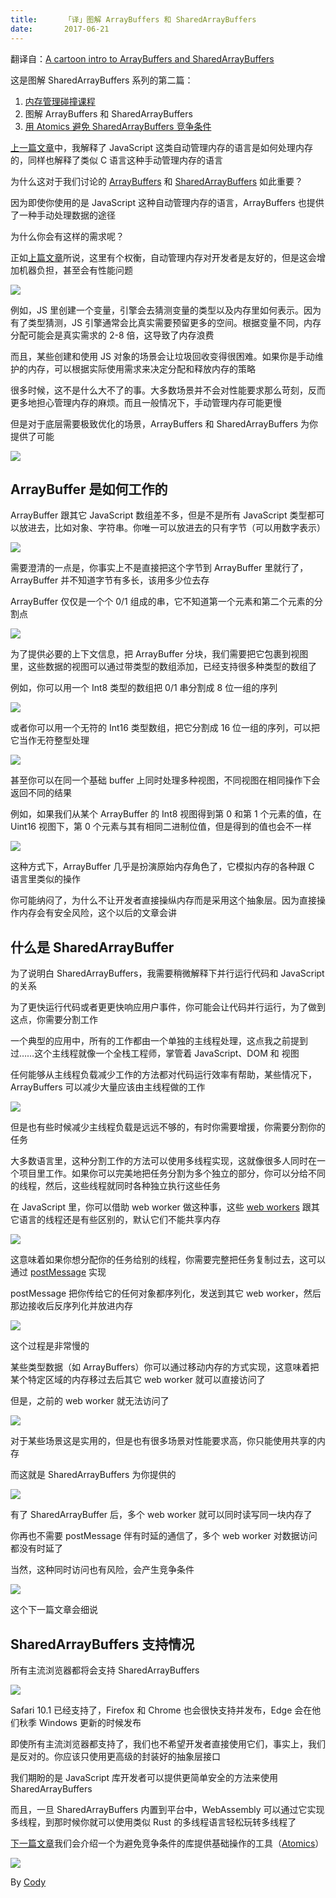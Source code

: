 ```yaml
---
title:      「译」图解 ArrayBuffers 和 SharedArrayBuffers
date:       2017-06-21
---
```


翻译自：[A cartoon intro to ArrayBuffers and SharedArrayBuffers](https://hacks.mozilla.org/2017/06/a-cartoon-intro-to-arraybuffers-and-sharedarraybuffers/)

这是图解 SharedArrayBuffers 系列的第二篇：
 1. [内存管理碰撞课程][1]
 2. 图解 ArrayBuffers 和 SharedArrayBuffers
 3. [用 Atomics 避免 SharedArrayBuffers 竞争条件][2]

<!-- more -->

[上一篇文章][3]中，我解释了 JavaScript 这类自动管理内存的语言是如何处理内存的，同样也解释了类似 C 语言这种手动管理内存的语言

为什么这对于我们讨论的 [ArrayBuffers][4] 和 [SharedArrayBuffers][5] 如此重要？

因为即使你使用的是 JavaScript 这种自动管理内存的语言，ArrayBuffers 也提供了一种手动处理数据的途径

为什么你会有这样的需求呢？

正如[上篇文章][6]所说，这里有个权衡，自动管理内存对开发者是友好的，但是这会增加机器负担，甚至会有性能问题

![][7]

例如，JS 里创建一个变量，引擎会去猜测变量的类型以及内存里如何表示。因为有了类型猜测，JS 引擎通常会比真实需要预留更多的空间。根据变量不同，内存分配可能会是真实需求的 2-8 倍，这导致了内存浪费

而且，某些创建和使用 JS 对象的场景会让垃圾回收变得很困难。如果你是手动维护的内存，可以根据实际使用需求来决定分配和释放内存的策略

很多时候，这不是什么大不了的事。大多数场景并不会对性能要求那么苛刻，反而更多地担心管理内存的麻烦。而且一般情况下，手动管理内存可能更慢

但是对于底层需要极致优化的场景，ArrayBuffers 和 SharedArrayBuffers 为你提供了可能

![][8]

## ArrayBuffer 是如何工作的

ArrayBuffer 跟其它 JavaScript 数组差不多，但是不是所有 JavaScript 类型都可以放进去，比如对象、字符串。你唯一可以放进去的只有字节（可以用数字表示）

![][9]

需要澄清的一点是，你事实上不是直接把这个字节到 ArrayBuffer 里就行了，ArrayBuffer 并不知道字节有多长，该用多少位去存

ArrayBuffer 仅仅是一个个 0/1 组成的串，它不知道第一个元素和第二个元素的分割点

![][10]

为了提供必要的上下文信息，把 ArrayBuffer 分块，我们需要把它包裹到视图里，这些数据的视图可以通过带类型的数组添加，已经支持很多种类型的数组了

例如，你可以用一个 Int8 类型的数组把 0/1 串分割成 8 位一组的序列

![][11]

或者你可以用一个无符的 Int16 类型数组，把它分割成 16 位一组的序列，可以把它当作无符整型处理

![][12]

甚至你可以在同一个基础 buffer 上同时处理多种视图，不同视图在相同操作下会返回不同的结果

例如，如果我们从某个 ArrayBuffer 的 Int8 视图得到第 0 和第 1 个元素的值，在 Uint16 视图下，第 0 个元素与其有相同二进制位值，但是得到的值也会不一样

![][13]

这种方式下，ArrayBuffer 几乎是扮演原始内存角色了，它模拟内存的各种跟 C 语言里类似的操作

你可能纳闷了，为什么不让开发者直接操纵内存而是采用这个抽象层。因为直接操作内存会有安全风险，这个以后的文章会讲

## 什么是 SharedArrayBuffer

为了说明白 SharedArrayBuffers，我需要稍微解释下并行运行代码和 JavaScript 的关系

为了更快运行代码或者更更快响应用户事件，你可能会让代码并行运行，为了做到这点，你需要分割工作

一个典型的应用中，所有的工作都由一个单独的主线程处理，这点我之前提到过……这个主线程就像一个全栈工程师，掌管着 JavaScript、DOM 和 视图

任何能够从主线程负载减少工作的方法都对代码运行效率有帮助，某些情况下，ArrayBuffers 可以减少大量应该由主线程做的工作

![][14]

但是也有些时候减少主线程负载是远远不够的，有时你需要增援，你需要分割你的任务

大多数语言里，这种分割工作的方法可以使用多线程实现，这就像很多人同时在一个项目里工作。如果你可以完美地把任务分割为多个独立的部分，你可以分给不同的线程，然后，这些线程就同时各种独立执行这些任务

在 JavaScript 里，你可以借助 web worker 做这种事，这些 [web workers][15] 跟其它语言的线程还是有些区别的，默认它们不能共享内存

![][16]

这意味着如果你想分配你的任务给别的线程，你需要完整把任务复制过去，这可以通过 [postMessage][17] 实现

postMessage 把你传给它的任何对象都序列化，发送到其它 web worker，然后那边接收后反序列化并放进内存

![][18]

这个过程是非常慢的

某些类型数据（如 ArrayBuffers）你可以通过移动内存的方式实现，这意味着把某个特定区域的内存移过去后其它 web worker 就可以直接访问了

但是，之前的 web worker 就无法访问了

![][19]

对于某些场景这是实用的，但是也有很多场景对性能要求高，你只能使用共享的内存

而这就是 SharedArrayBuffers 为你提供的

![][20]

有了 SharedArrayBuffer 后，多个 web worker 就可以同时读写同一块内存了

你再也不需要 postMessage 伴有时延的通信了，多个 web worker 对数据访问都没有时延了

当然，这种同时访问也有风险，会产生竞争条件

![][21]

这个下一篇文章会细说

## SharedArrayBuffers 支持情况

所有主流浏览器都将会支持 SharedArrayBuffers

![][22]

Safari 10.1 已经支持了，Firefox 和 Chrome 也会很快支持并发布，Edge 会在他们秋季 Windows 更新的时候发布

即使所有主流浏览器都支持了，我们也不希望开发者直接使用它们，事实上，我们是反对的。你应该只使用更高级的封装好的抽象层接口

我们期盼的是 JavaScript 库开发者可以提供更简单安全的方法来使用 SharedArrayBuffers

而且，一旦 SharedArrayBuffers 内置到平台中，WebAssembly 可以通过它实现多线程，到那时候你就可以使用类似 Rust 的多线程语言轻松玩转多线程了

[下一篇文章][23]我们会介绍一个为避免竞争条件的库提供基础操作的工具（[Atomics][24]）

![][25]


By [Cody](https://github.com/int64ago)


  [1]: https://github.com/kaola-fed/blog/issues/70
  [2]: https://github.com/kaola-fed/blog/issues/72
  [3]: https://github.com/kaola-fed/blog/issues/70
  [4]: https://developer.mozilla.org/en-US/docs/Web/JavaScript/Reference/Global_Objects/ArrayBuffer
  [5]: https://developer.mozilla.org/en-US/docs/Web/JavaScript/Reference/Global_Objects/SharedArrayBuffer
  [6]: https://github.com/kaola-fed/blog/issues/70
  [7]: https://cdn.int64ago.org/egh86ar2.png
  [8]: https://cdn.int64ago.org/howd3ymn.png
  [9]: https://cdn.int64ago.org/aki3zrxf.png
  [10]: https://cdn.int64ago.org/u34s6ku.png
  [11]: https://cdn.int64ago.org/eeju5fw6.png
  [12]: https://cdn.int64ago.org/h56rhd5j.png
  [13]: https://cdn.int64ago.org/llwasvia.png
  [14]: https://cdn.int64ago.org/qkodaaqi.png
  [15]: https://developer.mozilla.org/en-US/docs/Web/API/Web_Workers_API/Using_web_workers
  [16]: https://cdn.int64ago.org/e68b0vad.png
  [17]: https://developer.mozilla.org/en-US/docs/Web/API/Worker/postMessage
  [18]: https://cdn.int64ago.org/blehepo.png
  [19]: https://cdn.int64ago.org/ngu33a1b.png
  [20]: https://cdn.int64ago.org/avi9ufo9.png
  [21]: https://cdn.int64ago.org/bp8oj22n.png
  [22]: https://cdn.int64ago.org/qx8jhl1d.png
  [23]: https://github.com/kaola-fed/blog/issues/72
  [24]: https://developer.mozilla.org/en-US/docs/Web/JavaScript/Reference/Global_Objects/Atomics
  [25]: https://cdn.int64ago.org/l5qu7huq.png